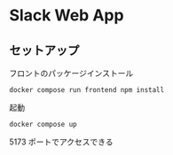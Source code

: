 # Slack Web App

## セットアップ

フロントのパッケージインストール

```
docker compose run frontend npm install
```

起動

```
docker compose up
```

5173 ポートでアクセスできる
